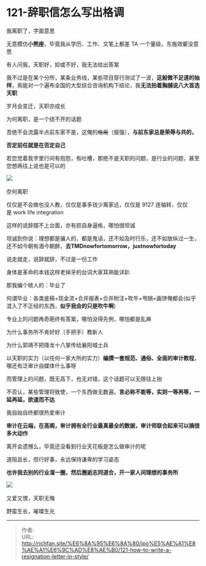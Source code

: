 # 121-辞职信怎么写出格调

我离职了，字面意思

无意模仿**小熊座**，毕竟我从学历、工作、文笔上都差 TA 一个量级，东施效颦没意思

有人问我，天职好，抑或不好，我无法给出答案

我不过是在某个分所，某条业务线，某些项目穿行测试了一波，**这般微不足道的抽样**，焉能对一个遍布全国的大型综合咨询机构下结论，我**无法拍着胸脯说八大首选天职**

岁月会变迁，天职亦成长

为何离职，是一个绕不开的话题

吾绝不会流露半点前东家不是，这俺的~~格局~~（倔强），**与前东家总是荣辱与共的，**

**否定前任就是在否定自己**

若您觉着我字里行间有抱怨，有吐槽，那绝不是天职的问题，是行业的问题，甚至您想再往上说也是可以的

![](https://img.richfan.site/ibank/IPO审计札记/121-辞职信怎么写出格调_1.webp) 

奈何离职

仅仅是不会做也没人教，仅仅是事多钱少离家远，仅仅是 9127 连轴转，仅仅是 work life integration

这样的说辞摆不上台面，亦有损自身逼格，哪怕很坦诚

坦诚到你说：理想都是骗人的，都是鬼话，还不如及时行乐，还不如放纵过一生，还不如今朝有酒今朝醉，**去TMDnowfortomorrow，justnowfortoday**

  

说走就走，说辞就辞，不过是一份工作

身体是革命的本钱这样老掉牙的台词大家耳熟能详趴

那我编个唬人的：毕业了

何谓毕业：各类底稿&#43;现金流&#43;合并报表&#43;合并附注&#43;吹牛&#43;甩锅&#43;画饼俺都会(似乎混入了不正经的东西，**似乎我会的只是吹牛啊**)

专业上的问题再奇葩终有答案，哪怕没得先例，哪怕都是乱麻

为什么事务所不肯好好（手把手）教新人

为什么郭靖不把降龙十八掌传给襄阳城士兵

以天职的实力（以任何一家大所的实力）**编撰一套规范、通俗、全面的审计教程**，哪还有泛审计自媒体什么事呀

而管理上的问题，既无高下，也无对错，这个话题可以无限往上抬

不否认，某些管理将致使，一个东西做无数遍。**言必称不能等，实则一等再等，一延再延，欲速而不达**

  

我自始自终都很热爱审计

**审计在云端，在高阁，审计拥有全行业最真最全的数据，审计师联合起来可以搞很多大动作**

离开会遗憾么，毕竟还没看到行业天花板是怎么做审计的呢

道阻且长，但行好事，永远保持谦卑的学习姿态

**也许我去别的行业溜一圈，然后邂逅志同道合，开一家人间理想的事务所**

![](https://img.richfan.site/ibank/IPO审计札记/121-辞职信怎么写出格调_2.webp) 

又爱又恨，天职无悔

野蛮生长，璀璨生光

---

> 作者:   
> URL: http://richfan.site/%E6%8A%95%E6%8A%80/ipo%E5%AE%A1%E8%AE%A1%E6%9C%AD%E8%AE%B0/121-how-to-write-a-resignation-letter-in-style/  

